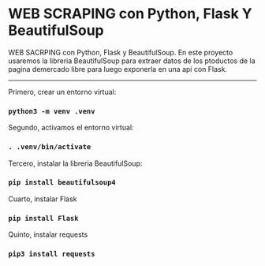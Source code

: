 # WEB SCRAPING con Python, Flask Y BeautifulSoup

WEB SACRPING con Python, Flask y BeautifulSoup. En este proyecto usaremos la libreria BeautifulSoup para extraer datos de los ptoductos de la pagina demercado libre para luego exponerla en una api con Flask.

<hr/>

Primero, crear un entorno virtual:
### `python3 -m venv .venv`

Segundo, activamos el entorno virtual:
### `. .venv/bin/activate`

Tercero, instalar la libreria BeautifulSoup:
### `pip install beautifulsoup4`

Cuarto, instalar Flask
### `pip install Flask`

Quinto, instalar requests
### `pip3 install requests`


